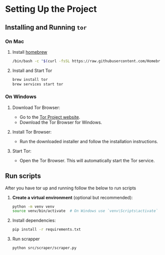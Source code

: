 # Setting Up the Project
## Installing and Running `tor`

### On Mac
1. Install [homebrew](https://brew.sh/)
    ```sh
    /bin/bash -c "$(curl -fsSL https://raw.githubusercontent.com/Homebrew/install/HEAD/install.sh)"
    ```
2. Install and Start Tor
    ````sh
    brew install tor
    brew services start tor
    ````

### On Windows
1. Download Tor Browser:
   * Go to the [Tor Project website](https://www.torproject.org/download/).
   * Download the Tor Browser for Windows.

2. Install Tor Browser:
   * Run the downloaded installer and follow the installation instructions.

3. Start Tor:
   * Open the Tor Browser. This will automatically start the Tor service.


## Run scripts

After you have tor up and running follow the below to run scripts

1. **Create a virtual environment** (optional but recommended):
   ```sh
   python -m venv venv
   source venv/bin/activate  # On Windows use `venv\Scripts\activate`
   ```

2. Install dependencies:
    ```sh
    pip install -r requirements.txt
    ```

3. Run scrapper
    ```sh
    python src/scraper/scraper.py 
    ```

